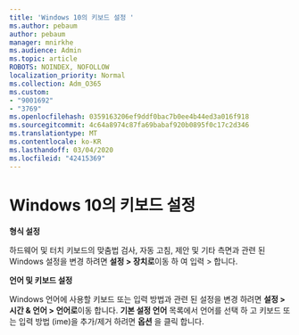 ```yaml
---
title: 'Windows 10의 키보드 설정 '
ms.author: pebaum
author: pebaum
manager: mnirkhe
ms.audience: Admin
ms.topic: article
ROBOTS: NOINDEX, NOFOLLOW
localization_priority: Normal
ms.collection: Adm_O365
ms.custom:
- "9001692"
- "3769"
ms.openlocfilehash: 0359163206ef9ddf0bac7b0ee4b44ed3a016f918
ms.sourcegitcommit: 4c64a8974c87fa69babaf920b0895f0c17c2d346
ms.translationtype: MT
ms.contentlocale: ko-KR
ms.lasthandoff: 03/04/2020
ms.locfileid: "42415369"
---
```

# <a name="keyboard-settings-in-windows-10"></a>Windows 10의 키보드 설정

**형식 설정**

하드웨어 및 터치 키보드의 맞춤법 검사, 자동 고침, 제안 및 기타 측면과 관련 된 Windows 설정을 변경 하려면 **설정 > 장치로**이동 하 여 입력 > 합니다. 

**언어 및 키보드 설정**

Windows 언어에 사용할 키보드 또는 입력 방법과 관련 된 설정을 변경 하려면 **설정 > 시간 & 언어 > 언어로**이동 합니다. **기본 설정 언어** 목록에서 언어를 선택 하 고 키보드 또는 입력 방법 (ime)을 추가/제거 하려면 **옵션** 을 클릭 합니다.

